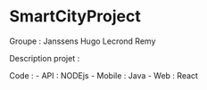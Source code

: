 # SmartCityProject

Groupe : 
    Janssens Hugo
    Lecrond Remy
  
Description projet : 
      
 
 
 
Code :
    - API : NODEjs
    - Mobile : Java
    - Web : React
    
    
